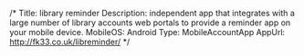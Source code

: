 /*
Title: library reminder
Description: independent app that integrates with a large number of library accounts web portals to provide a reminder app on your mobile device.
MobileOS: Android
Type: MobileAccountApp
AppUrl: http://fk33.co.uk/libreminder/
*/